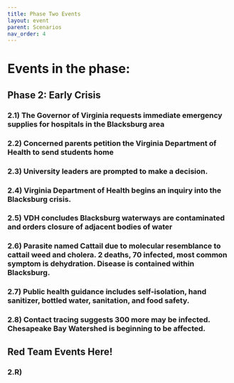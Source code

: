 ```yaml
---
title: Phase Two Events
layout: event
parent: Scenarios
nav_order: 4
---
```

 
# Events in the phase:   

## Phase 2: Early Crisis
###  2.1) The Governor of Virginia requests immediate emergency supplies for hospitals in the Blacksburg area
###  2.2) Concerned parents petition the Virginia Department of Health to send students home
###  2.3) University leaders are prompted to make a decision.
###  2.4) Virginia Department of Health begins an inquiry into the Blacksburg crisis. 
###  2.5) VDH concludes Blacksburg waterways are contaminated and orders closure of adjacent bodies of water
###  2.6) Parasite named Cattail due to molecular resemblance to cattail weed and cholera. 2 deaths, 70 infected, most common symptom is dehydration. Disease is contained within Blacksburg.
###  2.7) Public health guidance includes self-isolation, hand sanitizer, bottled water, sanitation, and food safety. 
###  2.8) Contact tracing suggests 300 more may be infected. Chesapeake Bay Watershed is beginning to be affected. 

## Red Team Events Here!
###  2.R)

